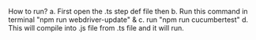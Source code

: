 How to run?
    a. First open the .ts step def file then 
    b. Run this command in terminal "npm run webdriver-update" &
    c. run "npm run cucumbertest"
    d. This will compile into .js file from .ts file and it will run.

